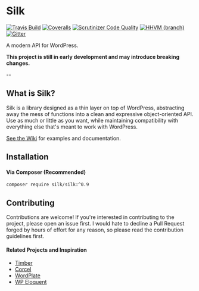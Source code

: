 # Silk

[![Travis Build](https://img.shields.io/travis/aaemnnosttv/silk/master.svg)](https://travis-ci.org/aaemnnosttv/silk)
[![Coveralls](https://img.shields.io/coveralls/aaemnnosttv/silk/master.svg)](https://coveralls.io/github/aaemnnosttv/silk?branch=master)
[![Scrutinizer Code Quality](https://scrutinizer-ci.com/g/aaemnnosttv/silk/badges/quality-score.png?b=master)](https://scrutinizer-ci.com/g/aaemnnosttv/silk/?branch=master)
[![HHVM (branch)](https://img.shields.io/hhvm/silk/silk/master.svg)](http://hhvm.h4cc.de/package/silk/silk)
[![Gitter](https://img.shields.io/gitter/room/aaemnnosttv/silk.svg?maxAge=2592000)](https://gitter.im/aaemnnosttv/silk)


A modern API for WordPress.

**This project is still in early development and may introduce breaking changes.**

--

## What is Silk?

Silk is a library designed as a thin layer on top of WordPress, abstracting away the mess of functions into a clean and expressive object-oriented API.  Use as much or little as you want, while maintaining compatibility with everything else that's meant to work with WordPress.

[See the Wiki](https://github.com/aaemnnosttv/silk/wiki) for examples and documentation.

## Installation

#### Via Composer (Recommended)
```
composer require silk/silk:^0.9
```

## Contributing

Contributions are welcome! If you're interested in contributing to the project, please open an issue first.  I would hate to decline a Pull Request forged by hours of effort for any reason, so please read the contribution guidelines first.

#### Related Projects and Inspiration
- [Timber](https://github.com/jarednova/timber)
- [Corcel](https://github.com/jgrossi/corcel)
- [WordPlate](https://github.com/wordplate/wordplate)
- [WP Eloquent](https://github.com/tareq1988/wp-eloquent)
